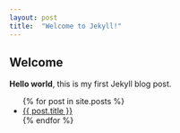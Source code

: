 ```yaml
---
layout: post
title:  "Welcome to Jekyll!"
---
```


## Welcome

**Hello world**, this is my first Jekyll blog post.



<ul>
  {% for post in site.posts %}
    <li>
      <a href="{{ post.url }}">{{ post.title }}</a>
    </li>
  {% endfor %}
</ul>